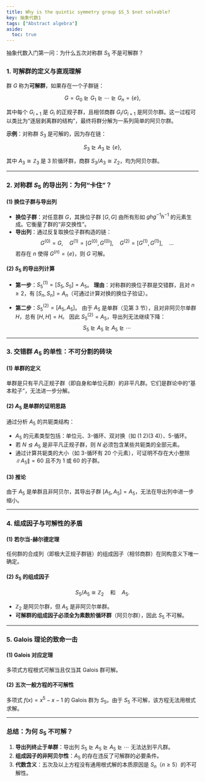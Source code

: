 ```yaml
---
title: Why is the quintic symmetry group $S_5 $not solvable?
key: 抽象代数1
tags: ["Abstract algebra"]
aside:
  toc: true
---
```


抽象代数入门第一问：为什么五次对称群 $S_5$ 不是可解群？<!--more-->

### 1. **可解群的定义与直观理解**

群 $G$ 称为**可解群**，如果存在一个子群链：

$$
G = G_0 \trianglerighteq G_1 \trianglerighteq \cdots \trianglerighteq G_n = \{ e \},
$$

其中每个 $G_{i+1}$ 是 $G_i$ 的正规子群，且相邻商群 $G_i / G_{i+1}$ 是阿贝尔群。这一过程可以类比为“逐层剥离群的结构”，最终将群分解为一系列简单的阿贝尔群。

**示例**：对称群 $S_3$ 是可解的，因为存在链：

$$
S_3 \trianglerighteq A_3 \trianglerighteq \{ e \},
$$

其中 $A_3 \cong \mathbb{Z}_3$ 是 3 阶循环群，商群 $S_3/A_3 \cong \mathbb{Z}_2$，均为阿贝尔群。

---

### 2. **对称群 $S_5$ 的导出列：为何“卡住”？**

#### (1) 换位子群与导出列

- **换位子群**：对任意群 $G$，其换位子群 $[G, G]$ 由所有形如 $ghg^{-1}h^{-1}$ 的元素生成。它衡量了群的“非交换性”。
- **导出列**：通过反复取换位子群构造的链：
  $$
  G^{(0)} = G, \quad G^{(1)} = [G^{(0)}, G^{(0)}], \quad G^{(2)} = [G^{(1)}, G^{(1)}], \quad \dots
  $$
  若存在 $n$ 使得 $G^{(n)} = \{ e \}$，则 $G$ 可解。

#### (2) $S_5$ 的导出列计算

- **第一步**：$S_5^{(1)} = [S_5, S_5] = A_5$。
  **理由**：对称群的换位子群是交错群，且对 $n \geq 2$，有 $[S_n, S_n] = A_n$（可通过计算对换的换位子验证）。

- **第二步**：$S_5^{(2)} = [A_5, A_5]$。
  由于 $A_5$ 是单群（见第 3 节），且对非阿贝尔单群 $H$，总有 $[H, H] = H$。
  因此 $S_5^{(2)} = A_5$，导出列无法继续下降：
  $$
  S_5 \trianglerighteq A_5 \trianglerighteq A_5 \trianglerighteq \cdots
  $$

---

### 3. **交错群 $A_5$ 的单性：不可分割的砖块**

#### (1) 单群的定义

单群是只有平凡正规子群（即自身和单位元群）的非平凡群。它们是群论中的“基本粒子”，无法进一步分解。

#### (2) $A_5$ 是单群的证明思路

通过分析 $A_5$ 的共轭类结构：

- $A_5$ 的元素类型包括：单位元、3-循环、双对换（如 $(1\ 2)(3\ 4)$）、5-循环。
- 若 $N \trianglelefteq A_5$ 是非平凡正规子群，则 $N$ 必须包含某些共轭类的全部元素。
- 通过计算共轭类的大小（如 3-循环有 20 个元素），可证明不存在大小整除 $\|A_5\|=60$ 且不为 1 或 60 的子群。

#### (3) 推论

由于 $A_5$ 是单群且非阿贝尔，其导出子群 $[A_5, A_5] = A_5$，无法在导出列中进一步缩小。

---

### 4. **组成因子与可解性的矛盾**

#### (1) 若尔当-赫尔德定理

任何群的合成列（即极大正规子群链）的组成因子（相邻商群）在同构意义下唯一确定。

#### (2) $S_5$ 的组成因子

$$
S_5 / A_5 \cong \mathbb{Z}_2 \quad \text{和} \quad A_5.
$$

- $\mathbb{Z}_2$ 是阿贝尔群，但 $A_5$ 是非阿贝尔单群。
- **可解群的组成因子必须全为素数阶循环群**（阿贝尔群），因此 $S_5$ 不可解。

---

### 5. **Galois 理论的致命一击**

#### (1) Galois 对应定理

多项式方程根式可解当且仅当其 Galois 群可解。

#### (2) 五次一般方程的不可解性

多项式 $f(x) = x^5 - x - 1$ 的 Galois 群为 $S_5$。由于 $S_5$ 不可解，该方程无法用根式求解。

---

### 总结：为何 $S_5$ 不可解？

1. **导出列终止于单群**：导出列 $S_5 \trianglerighteq A_5 \trianglerighteq A_5 \trianglerighteq \cdots$ 无法达到平凡群。
2. **组成因子的非阿贝尔性**：$A_5$ 的存在违反了可解群的必要条件。
3. **代数含义**：五次及以上方程没有通用根式解的本质原因是 $S_n$（$n \geq 5$）的不可解性。
